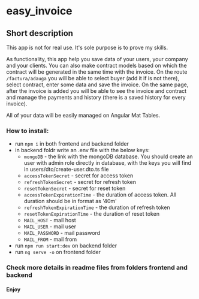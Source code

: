 # easy_invoice

## Short description

This app is not for real use. It's sole purpose is to prove my skills.

As functionality, this app help you save data of your users, your company and your clients. You can also make contract models based on which the contract will be generated in the same time with the invoice. On the route `/factura/adauga` you will be able to select buyer (add it if is not there), select contract, enter some data and save the invoice. On the same page, after the invoice is added you will be able to see the invoice and contract and manage the payments and history (there is a saved history for every invoice).

All of your data will be easily managed on Angular Mat Tables.

### How to install:

- run `npm i` in both frontend and backend folder
- in backend foldr write an .env file with the below keys:
  - `mongoDB` - the link with the mongoDB database. You should create an user with admin role directly in database, with the keys you will find in users/dto/create-user.dto.ts file
  - `accessTokenSecret` - secret for access token
  - `refreshTokenSecret` - secret for refresh token
  - `resetTokenSecret` - secret for reset token
  - `accessTokenExpirationTime` - the duration of access token. All duration should be in format as '40m'
  - `refreshTokenExpirationTime` - the duration of refresh token
  - `resetTokenExpirationTime` - the duration of reset token
  - `MAIL_HOST` - mail host
  - `MAIL_USER` - mail user
  - `MAIL_PASSWORD` - mail password
  - `MAIL_FROM` - mail from
- run `npm run start:dev` on backend folder
- run `ng serve -o` on frontend folder

### Check more details in readme files from folders frontend and backend

#### Enjoy